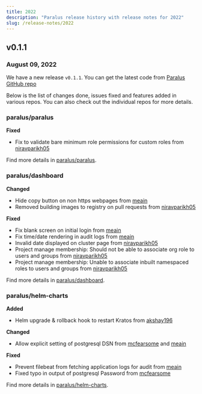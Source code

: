 ```yaml
---
title: 2022
description: "Paralus release history with release notes for 2022"
slug: /release-notes/2022
---
```


## v0.1.1

### August 09, 2022

We have a new release `v0.1.1`. You can get the latest code from [Paralus GitHub repo](https://github.com/paralus)

Below is the list of changes done, issues fixed and features added in various repos. You can also check out the individual repos for more details.

### paralus/paralus

**Fixed**

- Fix to validate bare minimum role permissions for custom roles from [niravparikh05](https://github.com/niravparikh05)

Find more details in [paralus/paralus](https://github.com/paralus/paralus).

### paralus/dashboard

**Changed**

- Hide copy button on non https webpages from [meain](https://github.com/meain)
- Removed building images to registry on pull requests from [niravparikh05](https://github.com/niravparikh05)

**Fixed**

- Fix blank screen on initial login from [meain](https://github.com/meain)
- Fix time/date rendering in audit logs from [meain](https://github.com/meain)
- Invalid date displayed on cluster page from [niravparikh05](https://github.com/niravparikh05)
- Project manage membership: Should not be able to associate org role to users and groups from [niravparikh05](https://github.com/niravparikh05)
- Project manage membership: Unable to associate inbuilt namespaced roles to users and groups from [niravparikh05](https://github.com/niravparikh05)

Find more details in [paralus/dashboard](https://github.com/paralus/dashboard).

### paralus/helm-charts

**Added**

- Helm upgrade & rollback hook to restart Kratos from [akshay196](https://github.com/akshay196)

**Changed**

- Allow explicit setting of postgresql DSN from [mcfearsome](https://github.com/mcfearsome) and [meain](https://github.com/meain)

**Fixed**

- Prevent filebeat from fetching application logs for audit from [meain](https://github.com/meain)
- Fixed typo in output of postgresql Password from [mcfearsome](https://github.com/mcfearsome)

Find more details in [paralus/helm-charts](https://github.com/paralus/helm-charts).
